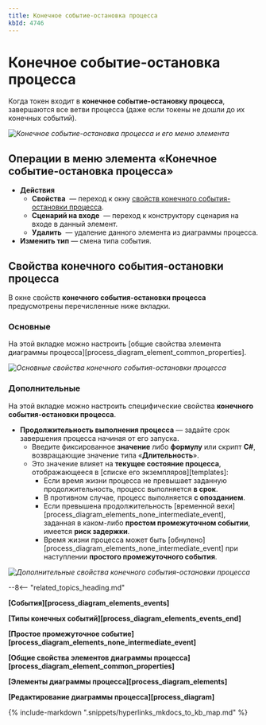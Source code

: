 ```yaml
---
title: Конечное событие-остановка процесса
kbId: 4746
---
```


# Конечное событие-остановка процесса

Когда токен входит в **конечное событие-остановку процесса**, завершаются все ветви процесса (даже если токены не дошли до их конечных событий).

_![Конечное событие-остановка процесса и его меню элемента](https://kb.comindware.ru/assets/stop_process_end_event.png)_

## Операции в меню элемента «Конечное событие-остановка процесса»

- **Действия**
    - **Свойства** *‌* — переход к окну [свойств конечного события-остановки процесса](#mcetoc_1h28f9sbl1).
    - **Сценарий на входе** *‌* — переход к конструктору сценария на входе в данный элемент.
    - **Удалить** *‌* — удаление данного элемента из диаграммы процесса.
- **Изменить тип** — смена типа события.

## Свойства конечного события-остановки процесса

В окне свойств **конечного события-остановки процесса** предусмотрены перечисленные ниже вкладки.

### Основные

На этой вкладке можно настроить [общие свойства элемента диаграммы процесса][process_diagram_element_common_properties].

_![Основные свойства конечного события-остановки процесса](https://kb.comindware.ru/assets/stop_process_end_event_general_properties.png)_

### Дополнительные

На этой вкладке можно настроить специфические свойства **конечного события-остановки процесса**.

- **Продолжительность выполнения процесса** — задайте срок завершения процесса начиная от его запуска.
    - Введите фиксированное **значение** либо **формулу** или скрипт **C#**, возвращающие значение типа «**Длительность**».
    - Это значение влияет на **текущее состояние процесса**, отображающееся в [списке его экземпляров][templates]:
        - Если время жизни процесса не превышает заданную продолжительность, процесс выполняется **в срок**.
        - В противном случае, процесс выполняется **с опозданием**.
        - Если превышена продолжительность [временной вехи][process_diagram_elements_none_intermediate_event], заданная в каком-либо **простом промежуточном событии**, имеется **риск задержки**.
        - Время жизни процесса может быть [обнулено][process_diagram_elements_none_intermediate_event] при наступлении **простого промежуточного события**.

_![Дополнительные свойства конечного события-остановки процесса](https://kb.comindware.ru/assets/stop_process_end_event_advanced_properties.png)_

--8<-- "related_topics_heading.md"

**[События][process_diagram_elements_events]**

**[Типы конечных событий][process_diagram_elements_events_end]**

**[Простое промежуточное событие][process_diagram_elements_none_intermediate_event]**

**[Общие свойства элементов диаграммы процесса][process_diagram_element_common_properties]**

**[Элементы диаграммы процесса][process_diagram_elements]**

**[Редактирование диаграммы процесса][process_diagram]**

{% include-markdown ".snippets/hyperlinks_mkdocs_to_kb_map.md" %}
